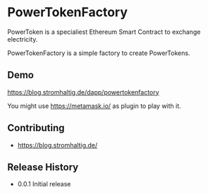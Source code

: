 PowerTokenFactory
=========

PowerToken is a specialiest Ethereum Smart Contract to exchange electricity.

PowerTokenFactory is a simple factory to create PowerTokens.

## Demo

https://blog.stromhaltig.de/dapp/powertokenfactory

You might use https://metamask.io/ as plugin to play with it.

## Contributing
- https://blog.stromhaltig.de/ 

## Release History
* 0.0.1 Initial release